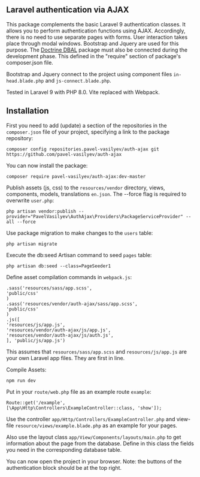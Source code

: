 ## Laravel authentication via AJAX

This package complements the basic Laravel 9 authentication classes. It allows you to perform authentication functions using AJAX. Accordingly, there is no need to use separate pages with forms. User interaction takes place through modal windows. Bootstrap and Jquery are used for this purpose. The [Doctrine DBAL](https://github.com/doctrine/dbal) package must also be connected during the development phase. This defined in the "require" section of package's composer.json file.

Bootstrap and Jquery connect to the project using component files `in-head.blade.php` and `js-connect.blade.php`.

Tested in Laravel 9 with PHP 8.0. Vite replaced with Webpack.

## Installation

First you need to add (update) a section of the repositories in the `composer.json` file of your project, specifying a link to the package repository:

```shell
composer config repositories.pavel-vasilyev/auth-ajax git https://github.com/pavel-vasilyev/auth-ajax
```
You can now install the package:

```shell
composer require pavel-vasilyev/auth-ajax:dev-master
```

Publish assets (js, css) to the `resources/vendor` directory, views, components, models, translations `en.json`. The --force flag is required to overwrite `user.php`:

```shell
php artisan vendor:publish --provider="PavelVasilyev\AuthAjax\Providers\PackageServiceProvider" --all --force
```

Use package migration to make changes to the `users` table:

```shell
php artisan migrate
```

Execute the db:seed Artisan command to seed `pages` table:

```shell
php artisan db:seed --class=PageSeeder1
```

Define asset compilation commands in `webpack.js`:

```shell
.sass('resources/sass/app.scss',
'public/css'
)
.sass('resources/vendor/auth-ajax/sass/app.scss',
'public/css'
)
.js([
'resources/js/app.js',
'resources/vendor/auth-ajax/js/app.js',
'resources/vendor/auth-ajax/js/auth.js',
], 'public/js/app.js')
```
This assumes that `resources/sass/app.scss` and `resources/js/app.js` are your own Laravel app files. They are first in line.

Compile Assets: 
```shell
npm run dev
```

Put in your `route/web.php` file as an example route `example`:
```shell
Route::get('/example', [\App\Http\Controllers\ExampleController::class, 'show']);
```
Use the controller `app/Http/Controllers/ExampleController.php` and view-file `resource/views/example.blade.php` as an example for your pages.

Also use the layout class `app/View/Components/layouts/main.php` to get information about the page from the database.
Define in this class the fields you need in the corresponding database table.

You can now open the project in your browser. Note: the buttons of the authentication block should be at the top right.
